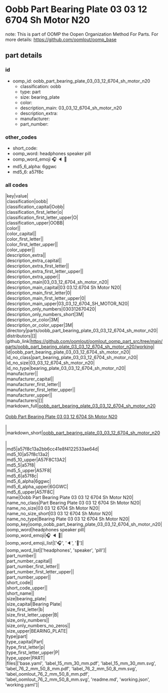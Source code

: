 # Oobb Part Bearing Plate 03 03 12 6704 Sh Motor N20  

note: This is part of OOMP the Oopen Organization Method For Parts. For more details: https://github.com/oomlout/oomp_base

##  part details





### id
* oomp_id: oobb_part_bearing_plate_03_03_12_6704_sh_motor_n20
  * classification: oobb
  * type: part
  * size: bearing_plate
  * color: 
  * description_main: 03_03_12_6704_sh_motor_n20
  * description_extra: 
  * manufacturer: 
  * part_number: 

### other_codes
* short_code: 
* oomp_word: headphones speaker pill
* oomp_word_emoji :headphones: :speaker: :pill:
* md5_6_alpha: 6ggwc
* md5_6: a57f8c

### all codes 
|key|value|  
|classification|oobb|  
|classification_capital|Oobb|  
|classification_first_letter|o|  
|classification_first_letter_upper|O|  
|classification_upper|OOBB|  
|color||  
|color_capital||  
|color_first_letter||  
|color_first_letter_upper||  
|color_upper||  
|description_extra||  
|description_extra_capital||  
|description_extra_first_letter||  
|description_extra_first_letter_upper||  
|description_extra_upper||  
|description_main|03_03_12_6704_sh_motor_n20|  
|description_main_capital|03 03.12.6704 Sh Motor N20|  
|description_main_first_letter|0|  
|description_main_first_letter_upper|0|  
|description_main_upper|03_03_12_6704_SH_MOTOR_N20|  
|description_only_numbers|030312670420|  
|description_only_numbers_short|3M|  
|description_or_color|3M|  
|description_or_color_upper|3M|  
|directory|parts/oobb_part_bearing_plate_03_03_12_6704_sh_motor_n20|  
|distributors|[]|  
|github_link|https://github.com/oomlout/oomlout_oomp_part_src/tree/main/parts/oobb_part_bearing_plate_03_03_12_6704_sh_motor_n20/working|  
|id|oobb_part_bearing_plate_03_03_12_6704_sh_motor_n20|  
|id_no_class|part_bearing_plate_03_03_12_6704_sh_motor_n20|  
|id_no_size|03_03_12_6704_sh_motor_n20|  
|id_no_type|bearing_plate_03_03_12_6704_sh_motor_n20|  
|manufacturer||  
|manufacturer_capital||  
|manufacturer_first_letter||  
|manufacturer_first_letter_upper||  
|manufacturer_upper||  
|manufacturers|[]|  
|markdown_full|[oobb_part_bearing_plate_03_03_12_6704_sh_motor_n20](https://github.com/oomlout/oomlout_oomp_part_src/tree/main/parts/oobb_part_bearing_plate_03_03_12_6704_sh_motor_n20/working)<br>[](https://github.com/oomlout/oomlout_oomp_part_src/tree/main/parts/oobb_part_bearing_plate_03_03_12_6704_sh_motor_n20/working)<br>[Oobb Part Bearing Plate 03 03 12 6704 Sh Motor N20](https://github.com/oomlout/oomlout_oomp_part_src/tree/main/parts/oobb_part_bearing_plate_03_03_12_6704_sh_motor_n20/working)<br><br>|  
|markdown_short|[oobb_part_bearing_plate_03_03_12_6704_sh_motor_n20](https://github.com/oomlout/oomlout_oomp_part_src/tree/main/parts/oobb_part_bearing_plate_03_03_12_6704_sh_motor_n20/working)<br><br>|  
|md5|a57f8c13a2bb6cc41e8f4122533ae64d|  
|md5_10|a57f8c13a2|  
|md5_10_upper|A57F8C13A2|  
|md5_5|a57f8|  
|md5_5_upper|A57F8|  
|md5_6|a57f8c|  
|md5_6_alpha|6ggwc|  
|md5_6_alpha_upper|6GGWC|  
|md5_6_upper|A57F8C|  
|name|Oobb Part Bearing Plate 03 03 12 6704 Sh Motor N20|  
|name_no_class|Part Bearing Plate 03 03 12 6704 Sh Motor N20|  
|name_no_size|03 03 12 6704 Sh Motor N20|  
|name_no_size_short|03 03 12 6704 Sh Motor N20|  
|name_no_type|Bearing Plate 03 03 12 6704 Sh Motor N20|  
|oomp_key|oomp_oobb_part_bearing_plate_03_03_12_6704_sh_motor_n20|  
|oomp_word|headphones speaker pill|  
|oomp_word_emoji|:headphones: :speaker: :pill:|  
|oomp_word_emoji_list|[':headphones:', ':speaker:', ':pill:']|  
|oomp_word_list|['headphones', 'speaker', 'pill']|  
|part_number||  
|part_number_capital||  
|part_number_first_letter||  
|part_number_first_letter_upper||  
|part_number_upper||  
|short_code||  
|short_code_upper||  
|short_name||  
|size|bearing_plate|  
|size_capital|Bearing Plate|  
|size_first_letter|b|  
|size_first_letter_upper|B|  
|size_only_numbers||  
|size_only_numbers_no_zeros||  
|size_upper|BEARING_PLATE|  
|type|part|  
|type_capital|Part|  
|type_first_letter|p|  
|type_first_letter_upper|P|  
|type_upper|PART|  
|files|['base.yaml', 'label_15_mm_30_mm.pdf', 'label_15_mm_30_mm.svg', 'label_76_2_mm_50_8_mm.pdf', 'label_76_2_mm_50_8_mm.svg', 'label_oomlout_76_2_mm_50_8_mm.pdf', 'label_oomlout_76_2_mm_50_8_mm.svg', 'readme.md', 'working.json', 'working.yaml']|  
